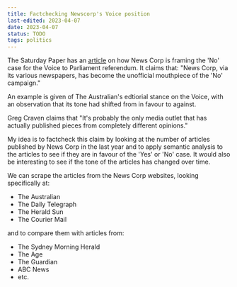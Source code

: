 ```yaml
---
title: Factchecking Newscorp's Voice position
last-edited: 2023-04-07
date: 2023-04-07
status: TODO
tags: politics
---
```


The Saturday Paper has an [article][tsp-newscorp-no] on how News Corp is framing
the 'No' case for the Voice to Parliament referendum. It claims that:
"News Corp, via its various newspapers, has become the unofficial mouthpiece
of the 'No' campaign."

An example is given of The Australian's edtiorial stance on the Voice, with
an observation that its tone had shifted from in favour to against.

Greg Craven claims that "It's probably the only media outlet that has actually
published pieces from completely different opinions."

My idea is to factcheck this claim by looking at the number of articles
published by News Corp in the last year and to apply semantic analysis to
the articles to see if they are in favour of the 'Yes' or 'No' case.
It would also be interesting to see if the tone of the articles has changed
over time.

We can scrape the articles from the News Corp websites, looking specifically at:

- The Australian
- The Daily Telegraph
- The Herald Sun
- The Courier Mail

and to compare them with articles from:

- The Sydney Morning Herald
- The Age
- The Guardian
- ABC News
- etc.

[tsp-newscorp-no]: https://www.thesaturdaypaper.com.au/news/politics/2023/04/01/how-news-corp-framing-the-no-case